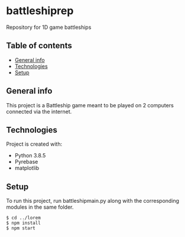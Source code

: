 # battleshiprep
 Repository for 1D game battleships

## Table of contents
* [General info](#general-info)
* [Technologies](#technologies)
* [Setup](#setup)

## General info
This project is a Battleship game meant to be played on 2 computers connected via the internet.
	
## Technologies
Project is created with:
* Python 3.8.5
* Pyrebase
* matplotlib
	
## Setup
To run this project, run battleshipmain.py along with the corresponding modules in the same folder.

```
$ cd ../lorem
$ npm install
$ npm start
```